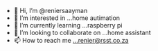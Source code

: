 - 👋 Hi, I’m @reniersaayman
- 👀 I’m interested in ...home autimation 
- 🌱 I’m currently learning ...raspberry pi
- 💞️ I’m looking to collaborate on ...home assistant
- 📫 How to reach me ...renier@rsst.co.za

<!---
reniersaayman/reniersaayman is a ✨ special ✨ repository because its `README.md` (this file) appears on your GitHub profile.
You can click the Preview link to take a look at your changes.
--->
